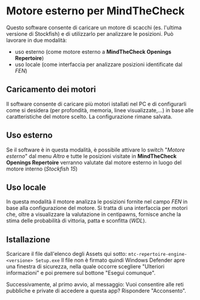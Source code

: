 # Motore esterno per MindTheCheck
Questo software consente di caricare un motore di scacchi (es. l'ultima versione di Stockfish) e di utilizzarlo per analizzare le posizioni.
Può lavorare in due modalità:

- uso esterno (come motore esterno a **MindTheCheck Openings Repertoire**)
- uso locale (come interfaccia per analizzare posizioni identificate dal _FEN_)

## Caricamento dei motori
Il software consente di caricare più motori istallati nel PC e di configurarli come si desidera (per profondità, memoria, linee visualizzate,...) in base alle caratteristiche del motore scelto. La configurazione rimane salvata.

## Uso esterno
Se il software è in questa modalità, è possibile attivare lo switch "_Motore esterno_" dal menu _Altro_ e tutte le posizioni visitate in **MindTheCheck Openings Repertoire** verranno valutate dal motore esterno in luogo del motore interno (_Stockfish 15_) 

## Uso locale
In questa modalità il motore analizza le posizioni fornite nel campo _FEN_ in base alla configurazione del motore. Si tratta di una interfaccia per motori che, oltre a visualizzare la valutazione in centipawns, fornisce anche la stima delle probabilità di vittoria, patta e sconfitta (_WDL_).

## Istallazione
Scaricare il file dall'elenco degli Assets qui sotto:
```mtc-repertoire-engine-<versione> Setup.exe```
Il file non è firmato quindi Windows Defender apre una finestra di sicurezza, nella quale occorre scegliere "Ulteriori informazioni" e poi premere sul bottone "Esegui comunque".

Successivamente, al primo avvio, al messaggio: Vuoi consentire alle reti pubbliche e private di accedere a questa app? Rispondere "Acconsento".
